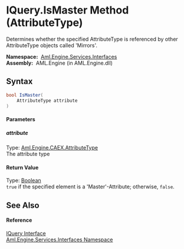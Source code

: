 IQuery.IsMaster Method (AttributeType)
======================================
Determines whether the specified AttributeType is referenced by other AttributeType objects called 'Mirrors'.

  **Namespace:**  [Aml.Engine.Services.Interfaces][1]  
  **Assembly:**  AML.Engine (in AML.Engine.dll)

Syntax
------

```csharp
bool IsMaster(
	AttributeType attribute
)
```

#### Parameters

##### *attribute*
Type: [Aml.Engine.CAEX.AttributeType][2]  
The attribute type

#### Return Value
Type: [Boolean][3]  
`true` if the specified element is a 'Master'-Attribute; otherwise, `false`. 

See Also
--------

#### Reference
[IQuery Interface][4]  
[Aml.Engine.Services.Interfaces Namespace][1]  

[1]: ../README.md
[2]: ../../Aml.Engine.CAEX/AttributeType/README.md
[3]: https://docs.microsoft.com/dotnet/api/system.boolean
[4]: README.md
[5]: https://www.automationml.org
[6]: ../../icons/logoShade.png